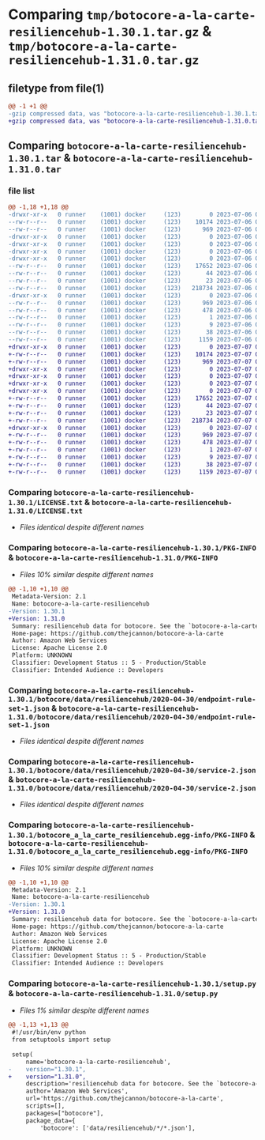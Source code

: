 # Comparing `tmp/botocore-a-la-carte-resiliencehub-1.30.1.tar.gz` & `tmp/botocore-a-la-carte-resiliencehub-1.31.0.tar.gz`

## filetype from file(1)

```diff
@@ -1 +1 @@
-gzip compressed data, was "botocore-a-la-carte-resiliencehub-1.30.1.tar", last modified: Thu Jul  6 01:45:24 2023, max compression
+gzip compressed data, was "botocore-a-la-carte-resiliencehub-1.31.0.tar", last modified: Fri Jul  7 01:44:17 2023, max compression
```

## Comparing `botocore-a-la-carte-resiliencehub-1.30.1.tar` & `botocore-a-la-carte-resiliencehub-1.31.0.tar`

### file list

```diff
@@ -1,18 +1,18 @@
-drwxr-xr-x   0 runner    (1001) docker     (123)        0 2023-07-06 01:45:24.859114 botocore-a-la-carte-resiliencehub-1.30.1/
--rw-r--r--   0 runner    (1001) docker     (123)    10174 2023-07-06 01:45:24.000000 botocore-a-la-carte-resiliencehub-1.30.1/LICENSE.txt
--rw-r--r--   0 runner    (1001) docker     (123)      969 2023-07-06 01:45:24.859114 botocore-a-la-carte-resiliencehub-1.30.1/PKG-INFO
-drwxr-xr-x   0 runner    (1001) docker     (123)        0 2023-07-06 01:45:24.859114 botocore-a-la-carte-resiliencehub-1.30.1/botocore/
-drwxr-xr-x   0 runner    (1001) docker     (123)        0 2023-07-06 01:45:24.859114 botocore-a-la-carte-resiliencehub-1.30.1/botocore/data/
-drwxr-xr-x   0 runner    (1001) docker     (123)        0 2023-07-06 01:45:24.859114 botocore-a-la-carte-resiliencehub-1.30.1/botocore/data/resiliencehub/
-drwxr-xr-x   0 runner    (1001) docker     (123)        0 2023-07-06 01:45:24.859114 botocore-a-la-carte-resiliencehub-1.30.1/botocore/data/resiliencehub/2020-04-30/
--rw-r--r--   0 runner    (1001) docker     (123)    17652 2023-07-06 01:44:40.000000 botocore-a-la-carte-resiliencehub-1.30.1/botocore/data/resiliencehub/2020-04-30/endpoint-rule-set-1.json
--rw-r--r--   0 runner    (1001) docker     (123)       44 2023-07-06 01:44:40.000000 botocore-a-la-carte-resiliencehub-1.30.1/botocore/data/resiliencehub/2020-04-30/examples-1.json
--rw-r--r--   0 runner    (1001) docker     (123)       23 2023-07-06 01:44:40.000000 botocore-a-la-carte-resiliencehub-1.30.1/botocore/data/resiliencehub/2020-04-30/paginators-1.json
--rw-r--r--   0 runner    (1001) docker     (123)   218734 2023-07-06 01:44:40.000000 botocore-a-la-carte-resiliencehub-1.30.1/botocore/data/resiliencehub/2020-04-30/service-2.json
-drwxr-xr-x   0 runner    (1001) docker     (123)        0 2023-07-06 01:45:24.859114 botocore-a-la-carte-resiliencehub-1.30.1/botocore_a_la_carte_resiliencehub.egg-info/
--rw-r--r--   0 runner    (1001) docker     (123)      969 2023-07-06 01:45:24.000000 botocore-a-la-carte-resiliencehub-1.30.1/botocore_a_la_carte_resiliencehub.egg-info/PKG-INFO
--rw-r--r--   0 runner    (1001) docker     (123)      478 2023-07-06 01:45:24.000000 botocore-a-la-carte-resiliencehub-1.30.1/botocore_a_la_carte_resiliencehub.egg-info/SOURCES.txt
--rw-r--r--   0 runner    (1001) docker     (123)        1 2023-07-06 01:45:24.000000 botocore-a-la-carte-resiliencehub-1.30.1/botocore_a_la_carte_resiliencehub.egg-info/dependency_links.txt
--rw-r--r--   0 runner    (1001) docker     (123)        9 2023-07-06 01:45:24.000000 botocore-a-la-carte-resiliencehub-1.30.1/botocore_a_la_carte_resiliencehub.egg-info/top_level.txt
--rw-r--r--   0 runner    (1001) docker     (123)       38 2023-07-06 01:45:24.859114 botocore-a-la-carte-resiliencehub-1.30.1/setup.cfg
--rw-r--r--   0 runner    (1001) docker     (123)     1159 2023-07-06 01:45:24.000000 botocore-a-la-carte-resiliencehub-1.30.1/setup.py
+drwxr-xr-x   0 runner    (1001) docker     (123)        0 2023-07-07 01:44:17.179633 botocore-a-la-carte-resiliencehub-1.31.0/
+-rw-r--r--   0 runner    (1001) docker     (123)    10174 2023-07-07 01:44:16.000000 botocore-a-la-carte-resiliencehub-1.31.0/LICENSE.txt
+-rw-r--r--   0 runner    (1001) docker     (123)      969 2023-07-07 01:44:17.179633 botocore-a-la-carte-resiliencehub-1.31.0/PKG-INFO
+drwxr-xr-x   0 runner    (1001) docker     (123)        0 2023-07-07 01:44:17.179633 botocore-a-la-carte-resiliencehub-1.31.0/botocore/
+drwxr-xr-x   0 runner    (1001) docker     (123)        0 2023-07-07 01:44:17.179633 botocore-a-la-carte-resiliencehub-1.31.0/botocore/data/
+drwxr-xr-x   0 runner    (1001) docker     (123)        0 2023-07-07 01:44:17.179633 botocore-a-la-carte-resiliencehub-1.31.0/botocore/data/resiliencehub/
+drwxr-xr-x   0 runner    (1001) docker     (123)        0 2023-07-07 01:44:17.179633 botocore-a-la-carte-resiliencehub-1.31.0/botocore/data/resiliencehub/2020-04-30/
+-rw-r--r--   0 runner    (1001) docker     (123)    17652 2023-07-07 01:43:28.000000 botocore-a-la-carte-resiliencehub-1.31.0/botocore/data/resiliencehub/2020-04-30/endpoint-rule-set-1.json
+-rw-r--r--   0 runner    (1001) docker     (123)       44 2023-07-07 01:43:28.000000 botocore-a-la-carte-resiliencehub-1.31.0/botocore/data/resiliencehub/2020-04-30/examples-1.json
+-rw-r--r--   0 runner    (1001) docker     (123)       23 2023-07-07 01:43:28.000000 botocore-a-la-carte-resiliencehub-1.31.0/botocore/data/resiliencehub/2020-04-30/paginators-1.json
+-rw-r--r--   0 runner    (1001) docker     (123)   218734 2023-07-07 01:43:28.000000 botocore-a-la-carte-resiliencehub-1.31.0/botocore/data/resiliencehub/2020-04-30/service-2.json
+drwxr-xr-x   0 runner    (1001) docker     (123)        0 2023-07-07 01:44:17.179633 botocore-a-la-carte-resiliencehub-1.31.0/botocore_a_la_carte_resiliencehub.egg-info/
+-rw-r--r--   0 runner    (1001) docker     (123)      969 2023-07-07 01:44:17.000000 botocore-a-la-carte-resiliencehub-1.31.0/botocore_a_la_carte_resiliencehub.egg-info/PKG-INFO
+-rw-r--r--   0 runner    (1001) docker     (123)      478 2023-07-07 01:44:17.000000 botocore-a-la-carte-resiliencehub-1.31.0/botocore_a_la_carte_resiliencehub.egg-info/SOURCES.txt
+-rw-r--r--   0 runner    (1001) docker     (123)        1 2023-07-07 01:44:17.000000 botocore-a-la-carte-resiliencehub-1.31.0/botocore_a_la_carte_resiliencehub.egg-info/dependency_links.txt
+-rw-r--r--   0 runner    (1001) docker     (123)        9 2023-07-07 01:44:17.000000 botocore-a-la-carte-resiliencehub-1.31.0/botocore_a_la_carte_resiliencehub.egg-info/top_level.txt
+-rw-r--r--   0 runner    (1001) docker     (123)       38 2023-07-07 01:44:17.179633 botocore-a-la-carte-resiliencehub-1.31.0/setup.cfg
+-rw-r--r--   0 runner    (1001) docker     (123)     1159 2023-07-07 01:44:16.000000 botocore-a-la-carte-resiliencehub-1.31.0/setup.py
```

### Comparing `botocore-a-la-carte-resiliencehub-1.30.1/LICENSE.txt` & `botocore-a-la-carte-resiliencehub-1.31.0/LICENSE.txt`

 * *Files identical despite different names*

### Comparing `botocore-a-la-carte-resiliencehub-1.30.1/PKG-INFO` & `botocore-a-la-carte-resiliencehub-1.31.0/PKG-INFO`

 * *Files 10% similar despite different names*

```diff
@@ -1,10 +1,10 @@
 Metadata-Version: 2.1
 Name: botocore-a-la-carte-resiliencehub
-Version: 1.30.1
+Version: 1.31.0
 Summary: resiliencehub data for botocore. See the `botocore-a-la-carte` package for more info.
 Home-page: https://github.com/thejcannon/botocore-a-la-carte
 Author: Amazon Web Services
 License: Apache License 2.0
 Platform: UNKNOWN
 Classifier: Development Status :: 5 - Production/Stable
 Classifier: Intended Audience :: Developers
```

### Comparing `botocore-a-la-carte-resiliencehub-1.30.1/botocore/data/resiliencehub/2020-04-30/endpoint-rule-set-1.json` & `botocore-a-la-carte-resiliencehub-1.31.0/botocore/data/resiliencehub/2020-04-30/endpoint-rule-set-1.json`

 * *Files identical despite different names*

### Comparing `botocore-a-la-carte-resiliencehub-1.30.1/botocore/data/resiliencehub/2020-04-30/service-2.json` & `botocore-a-la-carte-resiliencehub-1.31.0/botocore/data/resiliencehub/2020-04-30/service-2.json`

 * *Files identical despite different names*

### Comparing `botocore-a-la-carte-resiliencehub-1.30.1/botocore_a_la_carte_resiliencehub.egg-info/PKG-INFO` & `botocore-a-la-carte-resiliencehub-1.31.0/botocore_a_la_carte_resiliencehub.egg-info/PKG-INFO`

 * *Files 10% similar despite different names*

```diff
@@ -1,10 +1,10 @@
 Metadata-Version: 2.1
 Name: botocore-a-la-carte-resiliencehub
-Version: 1.30.1
+Version: 1.31.0
 Summary: resiliencehub data for botocore. See the `botocore-a-la-carte` package for more info.
 Home-page: https://github.com/thejcannon/botocore-a-la-carte
 Author: Amazon Web Services
 License: Apache License 2.0
 Platform: UNKNOWN
 Classifier: Development Status :: 5 - Production/Stable
 Classifier: Intended Audience :: Developers
```

### Comparing `botocore-a-la-carte-resiliencehub-1.30.1/setup.py` & `botocore-a-la-carte-resiliencehub-1.31.0/setup.py`

 * *Files 1% similar despite different names*

```diff
@@ -1,13 +1,13 @@
 #!/usr/bin/env python
 from setuptools import setup
 
 setup(
     name='botocore-a-la-carte-resiliencehub',
-    version="1.30.1",
+    version="1.31.0",
     description='resiliencehub data for botocore. See the `botocore-a-la-carte` package for more info.',
     author='Amazon Web Services',
     url='https://github.com/thejcannon/botocore-a-la-carte',
     scripts=[],
     packages=["botocore"],
     package_data={
         'botocore': ['data/resiliencehub/*/*.json'],
```

